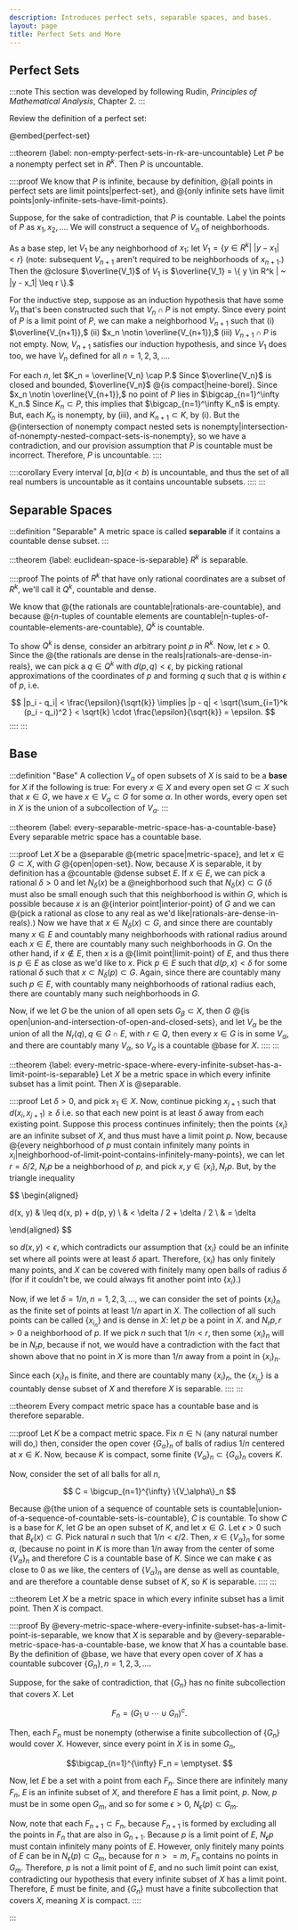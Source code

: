 ```yaml
---
description: Introduces perfect sets, separable spaces, and bases.
layout: page
title: Perfect Sets and More
---
```


## Perfect Sets

:::note
This section was developed by following Rudin, *Principles of Mathematical Analysis*, Chapter 2.
:::

Review the definition of a perfect set:

@embed{perfect-set}

:::theorem {label: non-empty-perfect-sets-in-rk-are-uncountable}
Let $P$ be a nonempty perfect set in $R^k.$ Then $P$ is uncountable.

::::proof
We know that $P$ is infinite, because by definition, @{all points in perfect sets are limit points|perfect-set}, and @{only infinite sets have limit points|only-infinite-sets-have-limit-points}.

Suppose, for the sake of contradiction, that $P$ is countable. Label the points of $P$ as $x_1, x_2, \dots.$ We will construct a sequence of ${V_n}$ of neighborhoods.

As a base step, let $V_1$ be any neighborhood of $x_1;$ let $V_1 = \{ y \in R^k | ~ |y - x_1| < r \}$ (note: subsequent $V_{n+1}$ aren't required to be neighborhoods of $x_{n+1}.$) Then the @closure $\overline{V_1}$ of $V_1$ is $\overline{V_1} =  \{ y \in R^k | ~ |y - x_1| \leq r \}.$

For the inductive step, suppose as an induction hypothesis that have some $V_n$ that's been constructed such that $V_n \cap P$ is not empty. Since every point of $P$ is a limit point of $P,$ we can make a neighborhood $V_{n+1}$ such that (i) $\overline{V_{n+1}},$ (ii) $x_n \notin \overline{V_{n+1}},$ (iii) $V_{n+1} \cap P$ is not empty. Now, $V_{n+1}$ satisfies our induction hypothesis, and since $V_1$ does too, we have ${V_n}$ defined for all $n = 1, 2, 3, \dots.$

For each $n$, let $K_n = \overline{V_n} \cap P.$ Since $\overline{V_n}$ is closed and bounded, $\overline{V_n}$ @{is compact|heine-borel}. Since $x_n \notin \overline{V_{n+1}},$ no point of $P$ lies in $\bigcap_{n=1}^\infty K_n.$ Since $K_n \subset P,$ this implies that $\bigcap_{n=1}^\infty K_n$ is empty. But, each $K_n$ is nonempty, by (iii), and $K_{n+1} \subset K$, by (i). But the @{intersection of nonempty compact nested sets is nonempty|intersection-of-nonempty-nested-compact-sets-is-nonempty}, so we have a contradiction, and our provision assumption that $P$ is countable must be incorrect. Therefore, $P$ is uncountable.
::::

::::corollary
Every interval $[a, b] (a < b)$ is uncountable, and thus the set of all real numbers is uncountable as it contains uncountable subsets.
::::
:::

## Separable Spaces

:::definition "Separable"
A metric space is called **separable** if it contains a countable dense subset.
:::

:::theorem {label: euclidean-space-is-separable}
$R^k$ is separable.

::::proof
The points of $R^k$ that have only rational coordinates are a subset of $R^k,$ we'll call it $Q^k,$ countable and dense.

We know that @{the rationals are countable|rationals-are-countable}, and because @{$n$-tuples of countable elements are countable|n-tuples-of-countable-elements-are-countable}, $Q^k$ is countable.

To show $Q^k$ is dense, consider an arbitrary point $p$ in $R^k.$ Now, let $\epsilon > 0.$ Since the @{the rationals are dense in the reals|rationals-are-dense-in-reals}, we can pick a $q \in Q^k$ with $d(p, q) < \epsilon,$ by picking rational approximations of the coordinates of $p$ and forming $q$ such that $q$ is within $\epsilon$ of $p,$ i.e.

$$ |p_i - q_i| < \frac{\epsilon}{\sqrt{k}} \implies |p - q| < \sqrt{\sum_{i=1}^k (p_i - q_i)^2 } < \sqrt{k} \cdot \frac{\epsilon}{\sqrt{k}} = \epsilon. $$ 
::::
:::

## Base

:::definition "Base"
A collection ${V_\alpha}$ of open subsets of $X$ is said to be a **base** for $X$ if the following is true: For every $x \in X$ and every open set $G \subset X$ such that $x \in G,$ we have $x \in V_\alpha \subset G$ for some $\alpha.$ In other words, every open set in $X$ is the union of a subcollection of ${V_\alpha}.$
:::

:::theorem {label: every-separable-metric-space-has-a-countable-base}
Every separable metric space has a countable base.

::::proof
Let $X$ be a @separable @{metric space|metric-space}, and let $x \in G \subset X,$ with $G$ @{open|open-set}. Now, because $X$ is separable, it by definition has a @countable @dense subset $E.$ If $x \in E,$ we can pick a rational $\delta > 0$ and let $N_{\delta}(x)$ be a @neighborhood such that $N_{\delta}(x) \subset G$ ($\delta$ must also be small enough such that this neighborhood is within $G,$ which is possible because $x$ is an @{interior point|interior-point} of $G$ and we can @{pick a rational as close to any real as we'd like|rationals-are-dense-in-reals}.) Now we have that $x \in N_{\delta}(x) \subset G,$ and since there are countably many $x \in E$ and countably many neighborhoods with rational radius around each $x \in E,$ there are countably many such neighborhoods in $G.$ On the other hand, if $x \notin E,$ then $x$ is a @{limit point|limit-point} of $E,$ and thus there is $p \in E$ as close as we'd like to $x.$ Pick $p \in E$ such that $d(p,x) < \delta$ for some rational $\delta$ such that $x \subset N_{\delta}(p) \subset G.$ Again, since there are countably many such $p \in E,$ with countably many neighborhoods of rational radius each, there are countably many such neighborhoods in $G.$

Now, if we let $G$ be the union of all open sets $G_\beta \subset X,$ then $G$ @{is open|union-and-intersection-of-open-and-closed-sets}, and let ${V_\alpha}$ be the union of all the $N_r(q), q \in G \cap E,$ with $r \in Q,$ then every $x \in G$ is in some ${V_\alpha},$ and there are countably many ${V_\alpha},$ so ${V_\alpha}$ is a countable @base for $X.$
::::
:::

:::theorem {label: every-metric-space-where-every-infinite-subset-has-a-limit-point-is-separable}
Let $X$ be a metric space in which every infinite subset has a limit point. Then $X$ is @separable.

::::proof
Let $\delta > 0,$ and pick $x_1 \in X.$ Now, continue picking $x_{j+1}$ such that $d(x_i, x_{j+1}) \geq \delta$ i.e. so that each new point is at least $\delta$ away from each existing point. Suppose this process continues infinitely; then the points $\{x_i\}$ are an infinite subset of $X,$ and thus must have a limit point $p.$ Now, because @{every neighborhood of $p$ must contain infinitely many points in ${x_i}$|neighborhood-of-limit-point-contains-infinitely-many-points}, we can let $r = \delta / 2,$ $N_r{p}$ be a neighborhood of $p,$ and pick $x, y \in \{x_i\}, N_r{p}.$ But, by the triangle inequality

$$ \begin{aligned}

d(x, y) & \leq d(x, p) + d(p, y) \\
        & < \delta / 2 + \delta / 2 \\
        & = \delta

\end{aligned} $$

so $d(x,y) < \epsilon,$ which contradicts our assumption that $\{x_i\}$ could be an infinite set where all points were at least $\delta$ apart. Therefore, $\{x_i\}$ has only finitely many points, and $X$ can be covered with finitely many open balls of radius $\delta$ (for if it couldn't be, we could always fit another point into $\{x_i\}.$)

Now, if we let $\delta = 1/n, n=1,2,3,\dots,$ we can consider the set of points $\{x_i\}_n$ as the finite set of points at least $1/n$ apart in $X.$ The collection of all such points can be called $\{x_{i_n}\}$ and is dense in $X:$ let $p$ be a point in $X.$ and $N_r{p}, r>0$ a neighborhood of $p.$ If we pick $n$ such that $1/n < r,$ then some $\{x_i\}_n$ will be in $N_r{p},$ because if not, we would have a contradiction with the fact that shown above that no point in $X$ is more than $1/n$ away from a point in $\{x_i\}_n.$

Since each $\{x_i\}_n$ is finite, and there are countably many $\{x_i\}_n,$ the $\{x_{i_n}\}$ is a countably dense subset of $X$ and therefore $X$ is separable.
::::
:::

:::theorem
Every compact metric space has a countable base and is therefore separable.

::::proof
Let $K$ be a compact metric space. Fix $n \in \mathbb{N}$ (any natural number will do,) then, consider the open cover $\{G_\alpha\}_n$ of balls of radius $1/n$ centered at $x \in K.$ Now, because $K$ is compact, some finite $\{V_\alpha\}_n \subset \{G_\alpha\}_n$ covers $K.$

Now, consider the set of all balls for all $n,$

$$ C = \bigcup_{n=1}^{\infty} \{V_\alpha\}_n $$

Because @{the union of a sequence of countable sets is countable|union-of-a-sequence-of-countable-sets-is-countable}, $C$ is countable. To show $C$ is a base for $K,$ let $G$ be an open subset of $K,$ and let $x \in G.$ Let $\epsilon > 0$ such that $B_{\epsilon}(x) \subset G.$ Pick natural $n$ such that $1/n < \epsilon/2.$ Then, $x \in \{V_\alpha\}_n$ for some $\alpha,$ (because no point in $K$ is more than $1/n$ away from the center of some $\{V_\alpha\}_n$ and therefore $C$ is a countable base of $K.$ Since we can make $\epsilon$ as close to $0$ as we like, the centers of $\{V_\alpha\}_n$ are dense as well as countable, and are therefore a countable dense subset of $K,$ so $K$ is separable.
::::
:::

:::theorem
Let $X$ be a metric space in which every infinite subset has a limit point. Then $X$ is compact.

::::proof
By @every-metric-space-where-every-infinite-subset-has-a-limit-point-is-separable, we know that $X$ is separable and by @every-separable-metric-space-has-a-countable-base, we know that $X$ has a countable base. By the definition of @base, we have that every open cover of $X$ has a countable subcover $\{G_n\}, n = 1, 2, 3, \dots.$

Suppose, for the sake of contradiction, that $\{G_n\}$ has no finite subcollection that covers $X.$ Let

$$ F_n = (G_1 \cup \cdots \cup G_n)^c. $$

Then, each $F_n$ must be nonempty (otherwise a finite subcollection of $\{G_n\}$ would cover $X.$ However, since every point in $X$ is in some $G_n,$

$$\bigcap_{n=1}^{\infty} F_n = \emptyset. $$

Now, let $E$ be a set with a point from each $F_n.$ Since there are infinitely many $F_n,$ $E$ is an infinite subset of $X,$ and therefore $E$ has a limit point, $p.$ Now, $p$ must be in some open $G_m,$ and so for some $\epsilon > 0,$ $N_{\epsilon}(p) \subset G_m.$

Now, note that each $F_{n+1} \subset F_n,$ because $F_{n+1}$ is formed by excluding all the points in $F_n$ that are also in $G_{n+1}.$ Because $p$ is a limit point of $E,$ $N_\epsilon{p}$ must contain infinitely many points of $E.$ However, only finitely many points of $E$ can be in $N_{\epsilon}(p) \subset G_m,$ because for $n >= m,$ $F_n$ contains no points in $G_m.$ Therefore, $p$ is not a limit point of $E,$ and no such limit point can exist, contradicting our hypothesis that every infinite subset of $X$ has a limit point. Therefore, $E$ must be finite, and $\{G_n\}$ must have a finite subcollection that covers $X,$ meaning $X$ is compact.
::::

:::

